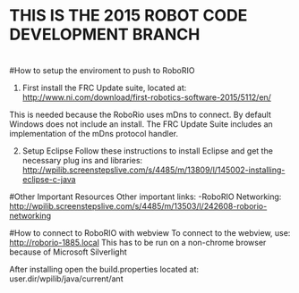 # THIS IS THE 2015 ROBOT CODE DEVELOPMENT BRANCH
#

#How to setup the enviroment to push to RoboRIO

1. First install the FRC Update suite, located at:
http://www.ni.com/download/first-robotics-software-2015/5112/en/

This is needed because the RoboRio uses mDns to connect. 
By default Windows does not include an install. The FRC Update
Suite includes an implementation of the mDns protocol handler.

2. Setup Eclipse
Follow these instructions to install Eclipse and get the necessary
plug ins and libraries: 
http://wpilib.screenstepslive.com/s/4485/m/13809/l/145002-installing-eclipse-c-java


#Other Important Resources
Other important links: 
-RoboRIO Networking: http://wpilib.screenstepslive.com/s/4485/m/13503/l/242608-roborio-networking

#How to connect to RoboRIO with webview
To connect to the webview, use: http://roborio-1885.local This has to be run on a non-chrome browser
because of Microsoft Silverlight

After installing open the build.properties located at: user.dir/wpilib/java/current/ant